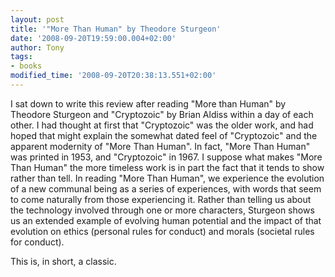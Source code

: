 ```yaml
---
layout: post
title: '"More Than Human" by Theodore Sturgeon'
date: '2008-09-20T19:59:00.004+02:00'
author: Tony
tags:
- books
modified_time: '2008-09-20T20:38:13.551+02:00'
---
```


I sat down to write this review after reading "More than Human" by Theodore
Sturgeon and "Cryptozoic" by Brian Aldiss within a day of each other. I had
thought at first that "Cryptozoic" was the older work, and had hoped that might
explain the somewhat dated feel of "Cryptozoic" and the apparent modernity of
"More Than Human". In fact, "More Than Human" was printed in 1953, and
"Cryptozoic" in 1967. I suppose what makes "More Than Human" the more timeless
work is in part the fact that it tends to show rather than tell. In reading
"More Than Human", we experience the evolution of a new communal being as a
series of experiences, with words that seem to come naturally from those
experiencing it. Rather than telling us about the technology involved through
one or more characters, Sturgeon shows us an extended example of evolving human
potential and the impact of that evolution on ethics (personal rules for
conduct) and morals (societal rules for conduct).

This is, in short, a classic.